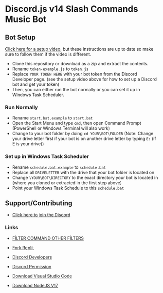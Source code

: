 # Discord.js v14 Slash Commands Music Bot

## Bot Setup

[Click here for a setup video](https://youtu.be/LQ24tdW5d8k), but these instructions are up to date so make sure to follow them if the video is different.

- Clone this repository or download as a zip and extract the contents.
- Rename `token-example.js` to `token.js`
- Replace `YOUR TOKEN HERE` with your bot token from the Discord Developer page. (see the setup video above for how to set up a Discord bot and get your token)
- Then, you can either run the bot normally or you can set it up in Windows Task Scheduler.

### Run Normally
- Rename `start.bat.example` to `start.bat`
- Open the Start Menu and type `cmd`, then open Command Prompt (PowerShell or Windows Terminal will also work)
- Change to your bot folder by doing `cd YOUR\BOT\FOLDER` (Note: Change your drive letter first if your bot is on another drive letter by typing `E:` (if E is your drive))

### Set up in Windows Task Scheduler
- Rename `schedule.bat.example` to `schedule.bat`
- Replace all `DRIVELETTER` with the drive that your bot folder is located on
- Change `\YOUR\BOT\DIRECTORY` to the exact directory your bot is located in (where you cloned or extracted in the first step above)
- Point your Windows Task Schedule to this `schedule.bat`

## Support/Contributing
- [Click here to join the Discord](https://discord.gg/Fy4WmSThRZ)

### Links

- [FİLTER COMMAND OTHER FİLTERS](https://discord-player.js.org/docs/main/master/typedef/AudioFilters)

- [Fork Replit](https://replit.com/)

- [Discord Developers](https://discord.dev)

- [Discord Permission](https://bit.ly/3L4RZpi)

- [Download Visual Studio Code](https://code.visualstudio.com/download)

- [Download NodeJS V17](https://nodejs.org/)
